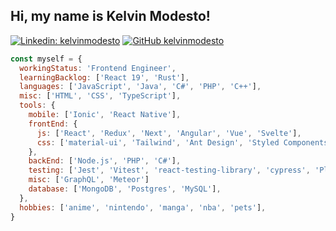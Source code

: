 <h2> Hi, my name is Kelvin Modesto! </h2>

[![Linkedin: kelvinmodesto](https://img.shields.io/badge/-kelvinmodesto-blue?style=flat-square&logo=Linkedin&logoColor=white&link=https://www.linkedin.com/in/kelvinmodesto/)](https://www.linkedin.com/in/kelvinmodesto/)
[![GitHub kelvinmodesto](https://img.shields.io/github/followers/kelvinmodesto?label=follow&style=social)](https://github.com/kelvinmodesto)

```javascript
const myself = {
  workingStatus: 'Frontend Engineer',
  learningBacklog: ['React 19', 'Rust'],
  languages: ['JavaScript', 'Java', 'C#', 'PHP', 'C++'],
  misc: ['HTML', 'CSS', 'TypeScript'],
  tools: {
    mobile: ['Ionic', 'React Native'],
    frontEnd: {
      js: ['React', 'Redux', 'Next', 'Angular', 'Vue', 'Svelte'],
      css: ['material-ui', 'Tailwind', 'Ant Design', 'Styled Components', 'bulma', 'bootstrap', 'emotion', 'Scss']
    },
    backEnd: ['Node.js', 'PHP', 'C#'],
    testing: ['Jest', 'Vitest', 'react-testing-library', 'cypress', 'PlayWright', 'mocha', 'chai'],
    misc: ['GraphQL', 'Meteor']
    database: ['MongoDB', 'Postgres', 'MySQL'],
  },
  hobbies: ['anime', 'nintendo', 'manga', 'nba', 'pets'],
}
```
